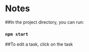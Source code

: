 # Notes

##In the project directory, you can run:

### `npm start`

##To edit a task, click on the task
